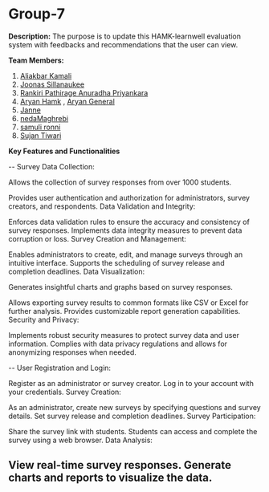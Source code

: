 # Group-7

**Description:**
The purpose is to update this HAMK-learnwell evaluation system with feedbacks and recommendations that the user can view.

**Team Members:**

1. [Aliakbar Kamali](https://github.com/AliakbarKamali)
2. [Joonas Sillanaukee](https://github.com/Joonas22013)
3. [Rankiri Pathirage Anuradha Priyankara](https://github.com/anuradha220001)
4. [Aryan Hamk](https://github.com/Aryan22000) ,  [Aryan General](https://github.com/aryanm1380)
6. [Janne](https://github.com/JanneStudent)
7. [nedaMaghrebi](https://github.com/nedaMaghrebi)
8. [samuli ronni](https://github.com/samulironni)
9. [Sujan Tiwari](https://github.com/SujanHAMK)


**Key Features and Functionalities**


-- Survey Data Collection:

Allows the collection of survey responses from over 1000 students.

Provides user authentication and authorization for administrators, survey creators, and respondents.
Data Validation and Integrity:

Enforces data validation rules to ensure the accuracy and consistency of survey responses.
Implements data integrity measures to prevent data corruption or loss.
Survey Creation and Management:

Enables administrators to create, edit, and manage surveys through an intuitive interface.
Supports the scheduling of survey release and completion deadlines.
Data Visualization:

Generates insightful charts and graphs based on survey responses.

Allows exporting survey results to common formats like CSV or Excel for further analysis.
Provides customizable report generation capabilities.
Security and Privacy:

Implements robust security measures to protect survey data and user information.
Complies with data privacy regulations and allows for anonymizing responses when needed.


-- User Registration and Login:

Register as an administrator or survey creator.
Log in to your account with your credentials.
Survey Creation:

As an administrator, create new surveys by specifying questions and survey details.
Set survey release and completion deadlines.
Survey Participation:

Share the survey link with students.
Students can access and complete the survey using a web browser.
Data Analysis:

View real-time survey responses.
Generate charts and reports to visualize the data.
---
